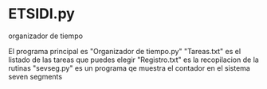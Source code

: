 # ETSIDI.py
 organizador de tiempo

El programa principal es "Organizador de tiempo.py"
"Tareas.txt" es el listado de las tareas que puedes elegir
"Registro.txt" es la recopilacion de la rutinas
"sevseg.py" es un programa qe muestra el contador en el sistema seven segments
